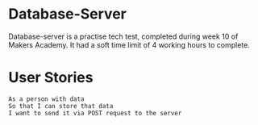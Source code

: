 # Database-Server
Database-server is a practise tech test, completed during week 10 of Makers Academy. It had a soft time limit of 4 working hours to complete.

# User Stories
```
As a person with data
So that I can store that data
I want to send it via POST request to the server
```
